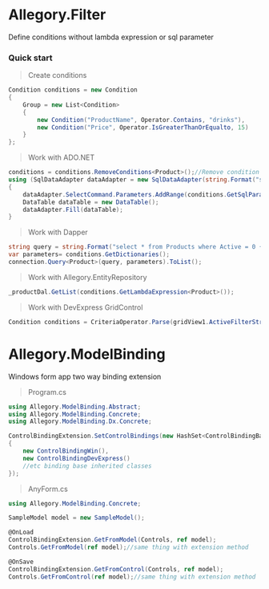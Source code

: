 # Allegory.Filter

Define conditions without lambda expression or sql parameter

### Quick start
> Create conditions
```csharp
Condition conditions = new Condition
{
    Group = new List<Condition>
    {
        new Condition("ProductName", Operator.Contains, "drinks"),
        new Condition("Price", Operator.IsGreaterThanOrEqualto, 15)
    }
};
```
> Work with ADO.NET
```csharp
conditions = conditions.RemoveConditions<Product>();//Remove condition not member of entity
using (SqlDataAdapter dataAdapter = new SqlDataAdapter(string.Format("select * from Products {0}", conditions.GetFilterQuery()), connection))
{
    dataAdapter.SelectCommand.Parameters.AddRange(conditions.GetSqlParameters().ToArray());
    DataTable dataTable = new DataTable();
    dataAdapter.Fill(dataTable);
}
```
> Work with Dapper
```csharp
string query = string.Format("select * from Products where Active = 0 {0}", conditions.GetFilterQuery(OperatorCombine.WithAnd));
var parameters= conditions.GetDictionaries();
connection.Query<Product>(query, parameters).ToList();
```
> Work with Allegory.EntityRepository
```csharp
_productDal.GetList(conditions.GetLambdaExpression<Product>());
```
> Work with DevExpress GridControl
```csharp
Condition conditions = CriteriaOperator.Parse(gridView1.ActiveFilterString).GetConditions();
```


# Allegory.ModelBinding

Windows form app two way binding extension

> Program.cs
```csharp
using Allegory.ModelBinding.Abstract;
using Allegory.ModelBinding.Concrete;
using Allegory.ModelBinding.Dx.Concrete;

ControlBindingExtension.SetControlBindings(new HashSet<ControlBindingBase>
{
	new ControlBindingWin(),
	new ControlBindingDevExpress()
	//etc binding base inherited classes
});
```
> AnyForm.cs
```csharp
using Allegory.ModelBinding.Concrete;

SampleModel model = new SampleModel();

@OnLoad
ControlBindingExtension.GetFromModel(Controls, ref model);
Controls.GetFromModel(ref model);//same thing with extension method

@OnSave
ControlBindingExtension.GetFromControl(Controls, ref model);
Controls.GetFromControl(ref model);//same thing with extension method
```